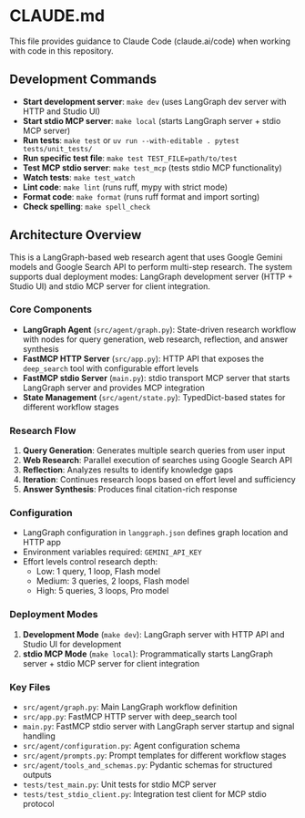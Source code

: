 # CLAUDE.md

This file provides guidance to Claude Code (claude.ai/code) when working with code in this repository.

## Development Commands

- **Start development server**: `make dev` (uses LangGraph dev server with HTTP and Studio UI)
- **Start stdio MCP server**: `make local` (starts LangGraph server + stdio MCP server)
- **Run tests**: `make test` or `uv run --with-editable . pytest tests/unit_tests/`
- **Run specific test file**: `make test TEST_FILE=path/to/test`
- **Test MCP stdio server**: `make test_mcp` (tests stdio MCP functionality)
- **Watch tests**: `make test_watch`
- **Lint code**: `make lint` (runs ruff, mypy with strict mode)
- **Format code**: `make format` (runs ruff format and import sorting)
- **Check spelling**: `make spell_check`

## Architecture Overview

This is a LangGraph-based web research agent that uses Google Gemini models and Google Search API to perform multi-step research. The system supports dual deployment modes: LangGraph development server (HTTP + Studio UI) and stdio MCP server for client integration.

### Core Components

- **LangGraph Agent** (`src/agent/graph.py`): State-driven research workflow with nodes for query generation, web research, reflection, and answer synthesis
- **FastMCP HTTP Server** (`src/app.py`): HTTP API that exposes the `deep_search` tool with configurable effort levels
- **FastMCP stdio Server** (`main.py`): stdio transport MCP server that starts LangGraph server and provides MCP integration
- **State Management** (`src/agent/state.py`): TypedDict-based states for different workflow stages

### Research Flow

1. **Query Generation**: Generates multiple search queries from user input
2. **Web Research**: Parallel execution of searches using Google Search API
3. **Reflection**: Analyzes results to identify knowledge gaps
4. **Iteration**: Continues research loops based on effort level and sufficiency
5. **Answer Synthesis**: Produces final citation-rich response

### Configuration

- LangGraph configuration in `langgraph.json` defines graph location and HTTP app
- Environment variables required: `GEMINI_API_KEY`
- Effort levels control research depth:
  - Low: 1 query, 1 loop, Flash model
  - Medium: 3 queries, 2 loops, Flash model  
  - High: 5 queries, 3 loops, Pro model

### Deployment Modes

1. **Development Mode** (`make dev`): LangGraph server with HTTP API and Studio UI for development
2. **stdio MCP Mode** (`make local`): Programmatically starts LangGraph server + stdio MCP server for client integration

### Key Files

- `src/agent/graph.py`: Main LangGraph workflow definition
- `src/app.py`: FastMCP HTTP server with deep_search tool
- `main.py`: FastMCP stdio server with LangGraph server startup and signal handling
- `src/agent/configuration.py`: Agent configuration schema
- `src/agent/prompts.py`: Prompt templates for different workflow stages
- `src/agent/tools_and_schemas.py`: Pydantic schemas for structured outputs
- `tests/test_main.py`: Unit tests for stdio MCP server
- `tests/test_stdio_client.py`: Integration test client for MCP stdio protocol